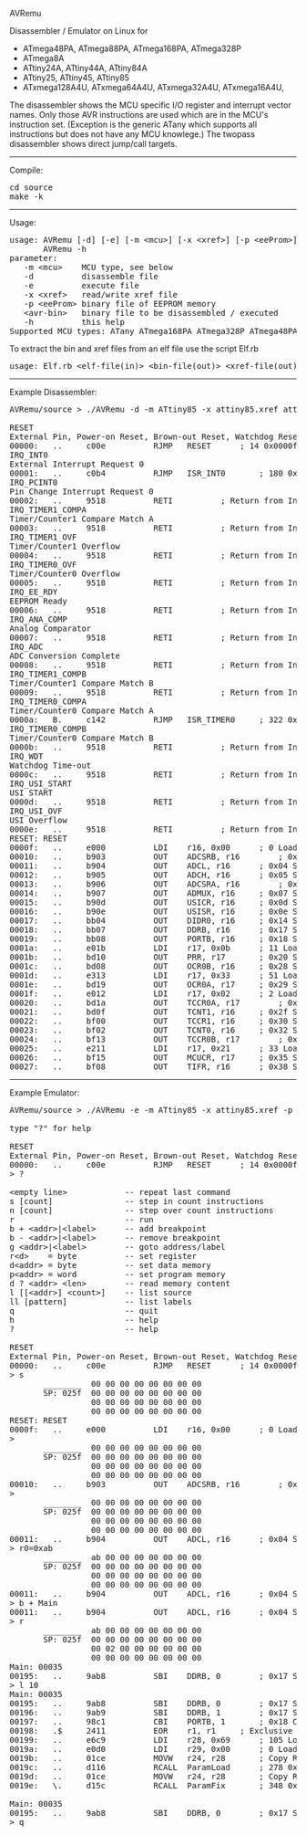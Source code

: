 AVRemu

Disassembler / Emulator on Linux for
- ATmega48PA, ATmega88PA, ATmega168PA, ATmega328P
- ATmega8A
- ATtiny24A, ATtiny44A, ATtiny84A
- ATtiny25, ATtiny45, ATtiny85
- ATxmega128A4U, ATxmega64A4U, ATxmega32A4U, ATxmega16A4U,

The disassembler shows the MCU specific I/O register and interrupt vector names. Only those AVR instructions are used which are in the MCU's instruction set. (Exception is the generic ATany which supports all instructions but does not have any MCU knowlege.)
The twopass disassembler shows direct jump/call targets.

<hr/>
                                    
Compile:
<pre>
cd source
make -k
</pre>

<hr/>

Usage: 
<pre>
usage: AVRemu [-d] [-e] [-m &lt;mcu&gt;] [-x &lt;xref&gt;] [-p &lt;eeProm&gt;] &lt;avr-bin&gt;
       AVRemu -h
parameter:
   -m &lt;mcu&gt;    MCU type, see below
   -d          disassemble file
   -e          execute file
   -x &lt;xref&gt;   read/write xref file
   -p &lt;eeProm&gt; binary file of EEPROM memory
   &lt;avr-bin&gt;   binary file to be disassembled / executed
   -h          this help
Supported MCU types: ATany ATmega168PA ATmega328P ATmega48PA ATmega88PA ATmega8A ATtiny24A ATtiny25 ATtiny44A ATtiny45 ATtiny84A ATtiny85 ATxmega128A4U ATxmega16A4U ATxmega32A4U ATxmega64A4U
</pre>

To extract the bin and xref files from an elf file use the script Elf.rb
<pre>
usage: Elf.rb &lt;elf-file(in)&gt; &lt;bin-file(out)&gt; &lt;xref-file(out)&gt;
</pre>

<hr/>

Example Disassembler:
<pre>
AVRemu/source &gt; ./AVRemu -d -m ATtiny85 -x attiny85.xref attiny85.bin

RESET
External Pin, Power-on Reset, Brown-out Reset, Watchdog Reset
00000:   ..     c00e          RJMP   RESET		; 14 0x0000f Relative Jump
IRQ_INT0
External Interrupt Request 0
00001:   ..     c0b4          RJMP   ISR_INT0		; 180 0x000b6 Relative Jump
IRQ_PCINT0
Pin Change Interrupt Request 0
00002:   ..     9518          RETI  		; Return from Interrupt
IRQ_TIMER1_COMPA
Timer/Counter1 Compare Match A
00003:   ..     9518          RETI  		; Return from Interrupt
IRQ_TIMER1_OVF
Timer/Counter1 Overflow
00004:   ..     9518          RETI  		; Return from Interrupt
IRQ_TIMER0_OVF
Timer/Counter0 Overflow
00005:   ..     9518          RETI  		; Return from Interrupt
IRQ_EE_RDY
EEPROM Ready
00006:   ..     9518          RETI  		; Return from Interrupt
IRQ_ANA_COMP
Analog Comparator
00007:   ..     9518          RETI  		; Return from Interrupt
IRQ_ADC
ADC Conversion Complete
00008:   ..     9518          RETI  		; Return from Interrupt
IRQ_TIMER1_COMPB
Timer/Counter1 Compare Match B
00009:   ..     9518          RETI  		; Return from Interrupt
IRQ_TIMER0_COMPA
Timer/Counter0 Compare Match A
0000a:   B.     c142          RJMP   ISR_TIMER0		; 322 0x0014d Relative Jump
IRQ_TIMER0_COMPB
Timer/Counter0 Compare Match B
0000b:   ..     9518          RETI  		; Return from Interrupt
IRQ_WDT
Watchdog Time-out
0000c:   ..     9518          RETI  		; Return from Interrupt
IRQ_USI_START
USI START
0000d:   ..     9518          RETI  		; Return from Interrupt
IRQ_USI_OVF
USI Overflow
0000e:   ..     9518          RETI  		; Return from Interrupt
RESET: RESET
0000f:   ..     e000          LDI    r16, 0x00		; 0 Load Immediate
00010:   ..     b903          OUT    ADCSRB, r16		; 0x03 Store Register to I/O Location
00011:   ..     b904          OUT    ADCL, r16		; 0x04 Store Register to I/O Location
00012:   ..     b905          OUT    ADCH, r16		; 0x05 Store Register to I/O Location
00013:   ..     b906          OUT    ADCSRA, r16		; 0x06 Store Register to I/O Location
00014:   ..     b907          OUT    ADMUX, r16		; 0x07 Store Register to I/O Location
00015:   ..     b90d          OUT    USICR, r16		; 0x0d Store Register to I/O Location
00016:   ..     b90e          OUT    USISR, r16		; 0x0e Store Register to I/O Location
00017:   ..     bb04          OUT    DIDR0, r16		; 0x14 Store Register to I/O Location
00018:   ..     bb07          OUT    DDRB, r16		; 0x17 Store Register to I/O Location
00019:   ..     bb08          OUT    PORTB, r16		; 0x18 Store Register to I/O Location
0001a:   ..     e01b          LDI    r17, 0x0b		; 11 Load Immediate
0001b:   ..     bd10          OUT    PRR, r17		; 0x20 Store Register to I/O Location
0001c:   ..     bd08          OUT    OCR0B, r16		; 0x28 Store Register to I/O Location
0001d:   ..     e313          LDI    r17, 0x33		; 51 Load Immediate
0001e:   ..     bd19          OUT    OCR0A, r17		; 0x29 Store Register to I/O Location
0001f:   ..     e012          LDI    r17, 0x02		; 2 Load Immediate
00020:   ..     bd1a          OUT    TCCR0A, r17		; 0x2a Store Register to I/O Location
00021:   ..     bd0f          OUT    TCNT1, r16		; 0x2f Store Register to I/O Location
00022:   ..     bf00          OUT    TCCR1, r16		; 0x30 Store Register to I/O Location
00023:   ..     bf02          OUT    TCNT0, r16		; 0x32 Store Register to I/O Location
00024:   ..     bf13          OUT    TCCR0B, r17		; 0x33 Store Register to I/O Location
00025:   ..     e211          LDI    r17, 0x21		; 33 Load Immediate
00026:   ..     bf15          OUT    MCUCR, r17		; 0x35 Store Register to I/O Location
00027:   ..     bf08          OUT    TIFR, r16		; 0x38 Store Register to I/O Location
</pre>

<hr/>

Example Emulator:

<pre>
AVRemu/source &gt; ./AVRemu -e -m ATtiny85 -x attiny85.xref -p ledLamp.attiny85.eeprom  ledLamp.attiny85.bin 

type "?" for help

RESET
External Pin, Power-on Reset, Brown-out Reset, Watchdog Reset
00000:   ..     c00e          RJMP   RESET		; 14 0x0000f Relative Jump
&gt; ?

&lt;empty line&gt;            -- repeat last command
s [count]               -- step in count instructions
n [count]               -- step over count instructions
r                       -- run
b + &lt;addr&gt;|&lt;label&gt;      -- add breakpoint
b - &lt;addr&gt;|&lt;label&gt;      -- remove breakpoint
g &lt;addr&gt;|&lt;label&gt;        -- goto address/label
r&lt;d&gt;    = byte          -- set register
d&lt;addr&gt; = byte          -- set data memory
p&lt;addr&gt; = word          -- set program memory
d ? &lt;addr&gt; &lt;len&gt;        -- read memory content
l [[&lt;addr&gt;] &lt;count&gt;]    -- list source
ll [pattern]            -- list labels
q                       -- quit
h                       -- help
?                       -- help

RESET
External Pin, Power-on Reset, Brown-out Reset, Watchdog Reset
00000:   ..     c00e          RJMP   RESET		; 14 0x0000f Relative Jump
&gt; s
       ________  00 00 00 00 00 00 00 00
       SP: 025f  00 00 00 00 00 00 00 00
                 00 00 00 00 00 00 00 00
                 00 00 00 00 00 00 00 00
RESET: RESET
0000f:   ..     e000          LDI    r16, 0x00		; 0 Load Immediate
&gt; 
       ________  00 00 00 00 00 00 00 00
       SP: 025f  00 00 00 00 00 00 00 00
                 00 00 00 00 00 00 00 00
                 00 00 00 00 00 00 00 00
00010:   ..     b903          OUT    ADCSRB, r16		; 0x03 Store Register to I/O Location
&gt; 
       ________  00 00 00 00 00 00 00 00
       SP: 025f  00 00 00 00 00 00 00 00
                 00 00 00 00 00 00 00 00
                 00 00 00 00 00 00 00 00
00011:   ..     b904          OUT    ADCL, r16		; 0x04 Store Register to I/O Location
&gt; r0=0xab
       ________  ab 00 00 00 00 00 00 00
       SP: 025f  00 00 00 00 00 00 00 00
                 00 00 00 00 00 00 00 00
                 00 00 00 00 00 00 00 00
00011:   ..     b904          OUT    ADCL, r16		; 0x04 Store Register to I/O Location
&gt; b + Main
00011:   ..     b904          OUT    ADCL, r16		; 0x04 Store Register to I/O Location
&gt; r
       ________  ab 00 00 00 00 00 00 00
       SP: 025f  00 00 00 00 00 00 00 00
                 00 02 00 00 00 00 00 00
                 00 00 00 00 00 00 00 00
Main: 00035
00195:   ..     9ab8          SBI    DDRB, 0		; 0x17 Set Bit in I/O Register
&gt; l 10
Main: 00035
00195:   ..     9ab8          SBI    DDRB, 0		; 0x17 Set Bit in I/O Register
00196:   ..     9ab9          SBI    DDRB, 1		; 0x17 Set Bit in I/O Register
00197:   ..     98c1          CBI    PORTB, 1		; 0x18 Clear Bit in I/O Register
00198:   .$     2411          EOR    r1, r1		; Exclusive OR
00199:   ..     e6c9          LDI    r28, 0x69		; 105 Load Immediate
0019a:   ..     e0d0          LDI    r29, 0x00		; 0 Load Immediate
0019b:   ..     01ce          MOVW   r24, r28		; Copy Register Word
0019c:   ..     d116          RCALL  ParamLoad		; 278 0x002b3 Relative Call to Subroutine
0019d:   ..     01ce          MOVW   r24, r28		; Copy Register Word
0019e:   \.     d15c          RCALL  ParamFix		; 348 0x002fb Relative Call to Subroutine

Main: 00035
00195:   ..     9ab8          SBI    DDRB, 0		; 0x17 Set Bit in I/O Register
&gt; q
</pre>
